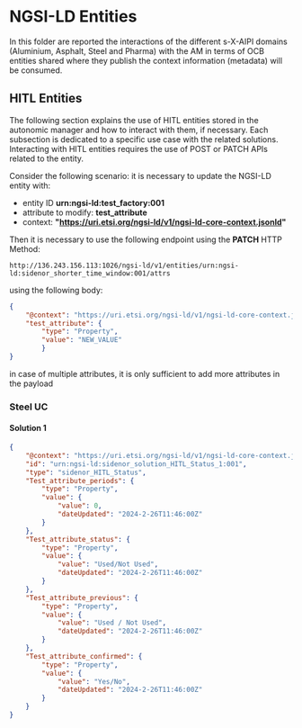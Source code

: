 # NGSI-LD Entities

In this folder are reported the interactions of the different s-X-AIPI domains (Aluminium, Asphalt, Steel and Pharma) with the AM in terms of OCB entities shared where they publish the context information (metadata) will be consumed.


## HITL Entities

The following section explains the use of HITL entities stored in the autonomic manager and how to interact with them, if necessary. Each subsection is dedicated to a specific use case with the related solutions.
Interacting with HITL entities requires the use of POST or PATCH APIs related to the entity. 

Consider the following scenario: it is necessary to update the NGSI-LD entity with:
- entity ID **urn:ngsi-ld:test_factory:001**
- attribute to modify:  **test_attribute**
- context:  **"https://uri.etsi.org/ngsi-ld/v1/ngsi-ld-core-context.jsonld"**

Then it is necessary to use the following endpoint using the **PATCH** HTTP Method:
```
http://136.243.156.113:1026/ngsi-ld/v1/entities/urn:ngsi-ld:sidenor_shorter_time_window:001/attrs
```
using the following body:

```json
{
    "@context": "https://uri.etsi.org/ngsi-ld/v1/ngsi-ld-core-context.jsonld",
    "test_attribute": {
        "type": "Property",
        "value": "NEW_VALUE"
        }
}
```
in case of multiple attributes, it is only sufficient to add more attributes in the payload

### Steel UC

#### Solution 1

```json
{
    "@context": "https://uri.etsi.org/ngsi-ld/v1/ngsi-ld-core-context.jsonld",
    "id": "urn:ngsi-ld:sidenor_solution_HITL_Status_1:001",
    "type": "sidenor_HITL_Status",
    "Test_attribute_periods": {
        "type": "Property",
        "value": {
            "value": 0,
            "dateUpdated": "2024-2-26T11:46:00Z"
        }
    }, 
    "Test_attribute_status": {
        "type": "Property",
        "value": {
            "value": "Used/Not Used",
            "dateUpdated": "2024-2-26T11:46:00Z"
        }
    },
    "Test_attribute_previous": {
        "type": "Property",
        "value": {
            "value": "Used / Not Used",
            "dateUpdated": "2024-2-26T11:46:00Z"
        }
    },
    "Test_attribute_confirmed": {
        "type": "Property",
        "value": {
            "value": "Yes/No",
            "dateUpdated": "2024-2-26T11:46:00Z"
        }
    }
}

```
